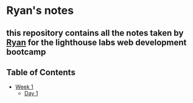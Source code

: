 # Ryan's notes

## this repository contains all the notes taken by [Ryan](https://github.com/ryaaanandrew) for the lighthouse labs web development bootcamp

## Table of Contents
* [Week 1](https://github.com/ryaaanandrew/Week_1)
  * [Day 1](https://github.com/ryaaanandrew/Week_1/Day_1)